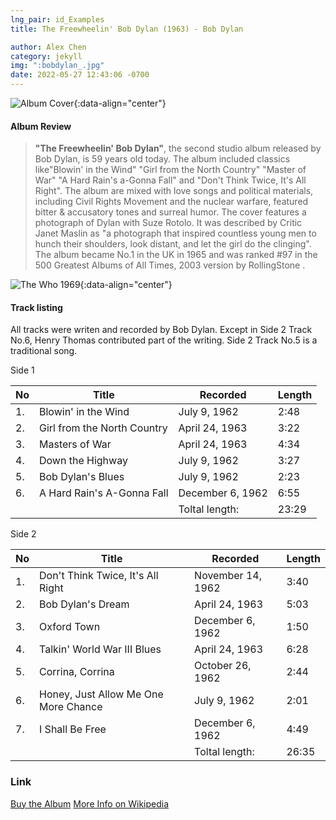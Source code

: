 ```yaml
---
lng_pair: id_Examples
title: The Freewheelin' Bob Dylan (1963) - Bob Dylan

author: Alex Chen
category: jekyll
img: ":bobdylan_.jpg"
date: 2022-05-27 12:43:06 -0700
---
```


![Album Cover](:bobdylan_.jpg){:data-align="center"}

#### Album Review

> **"The Freewheelin' Bob Dylan"**, the second studio album released by Bob Dylan, is 59 years old today.
>The album included classics like"Blowin' in the Wind" "Girl from the North Country" "Master of War" "A Hard Rain's a-Gonna Fall" and "Don't Think Twice, It's All Right".
>The album are mixed with love songs and political materials, including Civil Rights Movement and the nuclear warfare, featured bitter & accusatory tones and surreal humor.
>The cover features a photograph of Dylan with Suze Rotolo. It was described by Critic Janet Maslin as "a photograph that inspired countless young men to hunch their shoulders, look distant, and let the girl do the clinging".
>The album became No.1 in the UK in 1965 and was ranked #97 in the 500 Greatest Albums of All Times, 2003 version by RollingStone .


![The Who 1969](:bbdylan.png){:data-align="center"}

#### Track listing

All tracks were writen and recorded by Bob Dylan.
Except in Side 2 Track No.6, Henry Thomas contributed part of the writing.
Side 2 Track No.5 is a traditional song.

Side 1

| No  | Title                       | Recorded         | Length | 
| --- | --------------------------- | ---------------- | ------ |
| 1.  | Blowin' in the Wind         | July 9, 1962     | 2:48   |
| 2.  | Girl from the North Country | April 24, 1963   | 3:22   |
| 3.  | Masters of War              | April 24, 1963   | 4:34   |
| 4.  | Down the Highway            | July 9, 1962     | 3:27   |
| 5.  | Bob Dylan's Blues           | July 9, 1962     | 2:23   |
| 6.  | A Hard Rain's A-Gonna Fall  | December 6, 1962 | 6:55   |
|     |                             |  Toltal length:  | 23:29  |

Side 2

| No  | Title                                | Recorded          | Length | 
| --- | ------------------------------------ | ----------------- | ------ |
| 1.  | Don't Think Twice, It's All Right    | November 14, 1962 | 3:40   |
| 2.  | Bob Dylan's Dream                    | April 24, 1963    | 5:03   |
| 3.  | Oxford Town                          | December 6, 1962  | 1:50   |
| 4.  | Talkin' World War III Blues          | April 24, 1963    | 6:28   |
| 5.  | Corrina, Corrina                     | October 26, 1962  | 2:44   |
| 6.  | Honey, Just Allow Me One More Chance | July 9, 1962      | 2:01   |
| 7.  | I Shall Be Free                      | December 6, 1962  | 4:49   |
|     |                                      |   Toltal length:  | 26:35  |

### Link
[Buy the Album](https://www.bobdylan.com/albums/freewheelin-bob-dylan/)
[More Info on Wikipedia](https://en.wikipedia.org/wiki/The_Freewheelin%27_Bob_Dylan)

